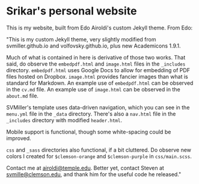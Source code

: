 Srikar's personal website
=====================================
This is my website, built from Edo Airoldi's custom Jekyll theme. From Edo:

"This is my custom Jekyll theme, very slightly modified from svmiller.github.io and volfovsky.github.io, plus new Academicons 1.9.1.

Much of what is contained in here is derivative of those two works. That said, do observe the `embedpdf.html` and `image.html` files in the `_includes` directory. `embedpdf.html` uses Google Docs to allow for embedding of PDF files hosted on Dropbox. `image.html` provides fancier images than what is standard for Markdown. An example use of `embedpdf.html` can be observed in the `cv.md` file. An example use of `image.html` can be observed in the `about.md` file.

SVMiller's template uses data-driven navigation, which you can see in the `menu.yml` file in the `_data` directory. There's also a `nav.html` file in the `_includes` directory with modified `header.html`.

Mobile support is  functional, though some white-spacing could be improved. 

`css` and `_sass` directories also functional, if a bit cluttered. Do observe new colors I created for `$clemson-orange` and `$clemson-purple` in `css/main.scss`.

Contact me at airoldi@temple.edu. Better yet, contact Steven at svmille@clemson.edu, and thank him for the useful code he released."